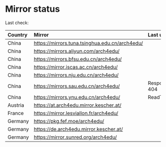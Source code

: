 <script src="./time.js"></script>
# Mirror status
Last check: <script type="text/javascript">localize(1695352645.9028258);</script>

|Country|Mirror|Last update|
|:------|:-----|:----------|
|China|https://mirrors.tuna.tsinghua.edu.cn/arch4edu/|<script type="text/javascript">localize(1695321087);</script>|
|China|https://mirrors.aliyun.com/arch4edu/|<script type="text/javascript">localize(1695321087);</script>|
|China|https://mirrors.bfsu.edu.cn/arch4edu/|<script type="text/javascript">localize(1695321087);</script>|
|China|https://mirror.iscas.ac.cn/arch4edu/|<script type="text/javascript">localize(1695321087);</script>|
|China|https://mirrors.nju.edu.cn/arch4edu/|<script type="text/javascript">localize(1695321087);</script>|
|China|https://mirrors.sau.edu.cn/arch4edu/|Response 404|
|China|https://mirrors.ynu.edu.cn/arch4edu/|ReadTimeout|
|Austria|https://at.arch4edu.mirror.kescher.at/|<script type="text/javascript">localize(1695321087);</script>|
|France|https://mirror.lesviallon.fr/arch4edu/|<script type="text/javascript">localize(1695321087);</script>|
|Germany|https://pkg.fef.moe/arch4edu/|<script type="text/javascript">localize(1695321087);</script>|
|Germany|https://de.arch4edu.mirror.kescher.at/|<script type="text/javascript">localize(1695321087);</script>|
|Germany|https://mirror.sunred.org/arch4edu/|<script type="text/javascript">localize(1695321087);</script>|

<script src="./tablefilter/tablefilter.js"></script>
<script src="./table.js"></script>